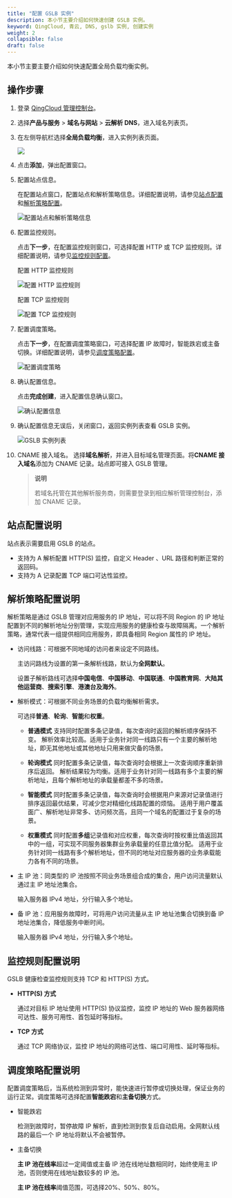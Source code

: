 ```yaml
---
title: "配置 GSLB 实例"
description: 本小节主要介绍如何快速创建 GSLB 实例。 
keyword: QingCloud, 青云, DNS, gslb 实例, 创建实例
weight: 2
collapsible: false
draft: false
---
```



本小节主要主要介绍如何快速配置全局负载均衡实例。

## 操作步骤

1. 登录 [QingCloud 管理控制台](https://console.qingcloud.com/login)。
2. 选择**产品与服务** > **域名与网站** > **云解析 DNS**，进入域名列表页。
3. 在左侧导航栏选择**全局负载均衡**，进入实例列表页面。
   
   ![](../_images/gslb_policy_list_new.png)

4. 点击**添加**，弹出配置窗口。
5. 配置站点信息。
   
   在配置站点窗口，配置站点和解析策略信息。详细配置说明，请参见[站点配置](#站点配置说明)和[解析策略配置](#解析策略配置说明)。

   ![配置站点和解析策略信息](../_images/creat_gslb_policy_address_pool.png)

6. 配置监控规则。
   
   点击**下一步**，在配置监控规则窗口，可选择配置 HTTP 或 TCP 监控规则。详细配置说明，请参见[监控规则配置](#监控规则配置说明)。
   
   配置 HTTP 监控规则
   
     ![ 配置 HTTP 监控规则](../_images/creat_gslb_policy_http_monitor.png)
   
    配置 TCP 监控规则
   
     ![ 配置 TCP 监控规则](../_images/creat_gslb_policy_tcp_monitor.png)

7. 配置调度策略。
   
   点击**下一步**，在配置调度策略窗口，可选择配置 IP 故障时，智能跌宕或主备切换。详细配置说明，请参见[调度策略配置](#调度策略配置说明)。
   
   ![配置调度策略](../_images/creat_gslb_policy_scheduling.png)

8. 确认配置信息。
   
   点击**完成创建**，进入配置信息确认窗口。

   ![确认配置信息](../_images/creat_gslb_policy_success.png)

9. 确认配置信息无误后，关闭窗口，返回实例列表查看 GSLB 实例。
   
   ![GSLB 实例列表](../_images/gslb_policy_list.png)

10. CNAME 接入域名。
      选择**域名解析**，并进入目标域名管理页面。将**CNAME 接入域名**添加为 CNAME 记录。站点即可接入 GSLB 管理。

    > **说明**
    >
    > 若域名托管在其他解析服务商，则需要登录到相应解析管理控制台，添加 CNAME 记录。

## 站点配置说明

站点表示需要启用 GSLB 的站点。

  - 支持为 A 解析配置 HTTP(S) 监控，自定义 Header 、URL 路径和判断正常的返回码。
  - 支持为 A 记录配置 TCP 端口可达性监控。

## 解析策略配置说明

解析策略是通过 GSLB 管理对应用服务的 IP 地址，可以将不同 Region 的 IP 地址配置到不同的解析地址分别管理，实现应用服务的健康检查与故障隔离。一个解析策略，通常代表一组提供相同应用服务，即具备相同 Region 属性的 IP 地址。

  - 访问线路：可根据不同地域的访问者来设定不同路线。
    
    主访问路线为设置的第一条解析线路，默认为**全网默认**。

    设置子解析路线可选择**中国电信**、**中国移动**、**中国联通**、**中国教育网**、**大陆其他运营商**、**搜索引擎**、**港澳台及海外**。

  - 解析模式：可根据不同业务场景的负载均衡解析需求。
    
    可选择**普通**、**轮询**、**智能**和**权重**。
    - **普通模式**
      支持同时配置多条记录值，每次查询时返回的解析顺序保持不变。
      解析效率比较高。适用于业务针对同一线路只有一个主要的解析地址，即无其他地址或其他地址只用来做灾备的场景。

    - **轮询模式**
      同时配置多条记录值，每次查询时会根据上一次查询顺序重新排序后返回。
      解析结果较为均衡。适用于业务针对同一线路有多个主要的解析地址，且每个解析地址的承载量都差不多的场景。

    - **智能模式**
      同时配置多条记录值，每次查询时会根据用户来源对记录值进行排序返回最优结果，可减少您对精细化线路配置的烦恼。
      适用于用户覆盖面广、解析地址非常多、访问频次高，且同一个域名的配置过于复杂的场景。

    - **权重模式**
      同时配置**多组**记录值和对应权重，每次查询时按权重比值返回其中的一组，可实现不同服务器集群业务承载量的任意比值分配。
      适用于业务针对同一线路有多个解析地址，但不同的地址对应服务器的业务承载能力各有不同的场景。

  - 主 IP 池：同类型的 IP 池按照不同业务场景组合成的集合，用户访问流量默认通过主 IP 地址池集合。	
    
    输入服务器 IPv4 地址，分行输入多个地址。

  - 备 IP 池：应用服务故障时，可将用户访问流量从主 IP 地址池集合切换到备 IP 地址池集合，降低服务中断时间。
    
    输入服务器 IPv4 地址，分行输入多个地址。

## 监控规则配置说明

GSLB 健康检查监控规则支持 TCP 和 HTTP(S) 方式。

- **HTTP(S) 方式**
  
  通过对目标 IP 地址使用 HTTP(S) 协议监控，监控 IP 地址的 Web 服务器网络可达性、服务可用性、首包延时等指标。

- **TCP 方式**
  
  通过 TCP 网络协议，监控 IP 地址的网络可达性、端口可用性、延时等指标。

## 调度策略配置说明

配置调度策略后，当系统检测到异常时，能快速进行暂停或切换处理，保证业务的运行正常。调度策略可选择配置**智能跌宕**和**主备切换**方式。

- 智能跌宕
  
  检测到故障时，暂停故障 IP 解析，直到检测到恢复后自动启用。全网默认线路的最后一个 IP 地址将默认不会被暂停。

- 主备切换
  
  **主 IP 池在线率**超过一定阈值或主备 IP 池在线地址数相同时，始终使用主 IP 池，否则使用在线地址数较多的 IP 池。
  
  **主 IP 池在线率**阈值范围，可选择20%、50%、80%。
